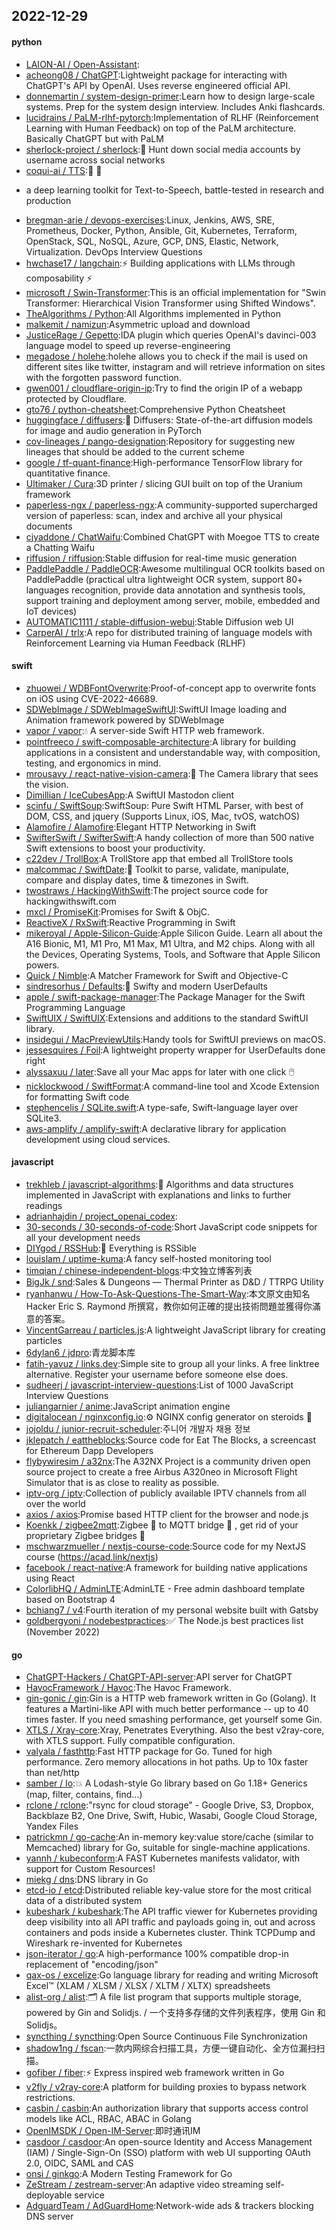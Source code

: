## 2022-12-29

#### python
* [LAION-AI / Open-Assistant](https://github.com/LAION-AI/Open-Assistant):
* [acheong08 / ChatGPT](https://github.com/acheong08/ChatGPT):Lightweight package for interacting with ChatGPT's API by OpenAI. Uses reverse engineered official API.
* [donnemartin / system-design-primer](https://github.com/donnemartin/system-design-primer):Learn how to design large-scale systems. Prep for the system design interview. Includes Anki flashcards.
* [lucidrains / PaLM-rlhf-pytorch](https://github.com/lucidrains/PaLM-rlhf-pytorch):Implementation of RLHF (Reinforcement Learning with Human Feedback) on top of the PaLM architecture. Basically ChatGPT but with PaLM
* [sherlock-project / sherlock](https://github.com/sherlock-project/sherlock):🔎
Hunt down social media accounts by username across social networks
* [coqui-ai / TTS](https://github.com/coqui-ai/TTS):🐸
💬
- a deep learning toolkit for Text-to-Speech, battle-tested in research and production
* [bregman-arie / devops-exercises](https://github.com/bregman-arie/devops-exercises):Linux, Jenkins, AWS, SRE, Prometheus, Docker, Python, Ansible, Git, Kubernetes, Terraform, OpenStack, SQL, NoSQL, Azure, GCP, DNS, Elastic, Network, Virtualization. DevOps Interview Questions
* [hwchase17 / langchain](https://github.com/hwchase17/langchain):⚡
Building applications with LLMs through composability
⚡
* [microsoft / Swin-Transformer](https://github.com/microsoft/Swin-Transformer):This is an official implementation for "Swin Transformer: Hierarchical Vision Transformer using Shifted Windows".
* [TheAlgorithms / Python](https://github.com/TheAlgorithms/Python):All Algorithms implemented in Python
* [malkemit / namizun](https://github.com/malkemit/namizun):Asymmetric upload and download
* [JusticeRage / Gepetto](https://github.com/JusticeRage/Gepetto):IDA plugin which queries OpenAI's davinci-003 language model to speed up reverse-engineering
* [megadose / holehe](https://github.com/megadose/holehe):holehe allows you to check if the mail is used on different sites like twitter, instagram and will retrieve information on sites with the forgotten password function.
* [gwen001 / cloudflare-origin-ip](https://github.com/gwen001/cloudflare-origin-ip):Try to find the origin IP of a webapp protected by Cloudflare.
* [gto76 / python-cheatsheet](https://github.com/gto76/python-cheatsheet):Comprehensive Python Cheatsheet
* [huggingface / diffusers](https://github.com/huggingface/diffusers):🤗
Diffusers: State-of-the-art diffusion models for image and audio generation in PyTorch
* [cov-lineages / pango-designation](https://github.com/cov-lineages/pango-designation):Repository for suggesting new lineages that should be added to the current scheme
* [google / tf-quant-finance](https://github.com/google/tf-quant-finance):High-performance TensorFlow library for quantitative finance.
* [Ultimaker / Cura](https://github.com/Ultimaker/Cura):3D printer / slicing GUI built on top of the Uranium framework
* [paperless-ngx / paperless-ngx](https://github.com/paperless-ngx/paperless-ngx):A community-supported supercharged version of paperless: scan, index and archive all your physical documents
* [cjyaddone / ChatWaifu](https://github.com/cjyaddone/ChatWaifu):Combined ChatGPT with Moegoe TTS to create a Chatting Waifu
* [riffusion / riffusion](https://github.com/riffusion/riffusion):Stable diffusion for real-time music generation
* [PaddlePaddle / PaddleOCR](https://github.com/PaddlePaddle/PaddleOCR):Awesome multilingual OCR toolkits based on PaddlePaddle (practical ultra lightweight OCR system, support 80+ languages recognition, provide data annotation and synthesis tools, support training and deployment among server, mobile, embedded and IoT devices)
* [AUTOMATIC1111 / stable-diffusion-webui](https://github.com/AUTOMATIC1111/stable-diffusion-webui):Stable Diffusion web UI
* [CarperAI / trlx](https://github.com/CarperAI/trlx):A repo for distributed training of language models with Reinforcement Learning via Human Feedback (RLHF)

#### swift
* [zhuowei / WDBFontOverwrite](https://github.com/zhuowei/WDBFontOverwrite):Proof-of-concept app to overwrite fonts on iOS using CVE-2022-46689.
* [SDWebImage / SDWebImageSwiftUI](https://github.com/SDWebImage/SDWebImageSwiftUI):SwiftUI Image loading and Animation framework powered by SDWebImage
* [vapor / vapor](https://github.com/vapor/vapor):💧
A server-side Swift HTTP web framework.
* [pointfreeco / swift-composable-architecture](https://github.com/pointfreeco/swift-composable-architecture):A library for building applications in a consistent and understandable way, with composition, testing, and ergonomics in mind.
* [mrousavy / react-native-vision-camera](https://github.com/mrousavy/react-native-vision-camera):📸
The Camera library that sees the vision.
* [Dimillian / IceCubesApp](https://github.com/Dimillian/IceCubesApp):A SwiftUI Mastodon client
* [scinfu / SwiftSoup](https://github.com/scinfu/SwiftSoup):SwiftSoup: Pure Swift HTML Parser, with best of DOM, CSS, and jquery (Supports Linux, iOS, Mac, tvOS, watchOS)
* [Alamofire / Alamofire](https://github.com/Alamofire/Alamofire):Elegant HTTP Networking in Swift
* [SwifterSwift / SwifterSwift](https://github.com/SwifterSwift/SwifterSwift):A handy collection of more than 500 native Swift extensions to boost your productivity.
* [c22dev / TrollBox](https://github.com/c22dev/TrollBox):A TrollStore app that embed all TrollStore tools
* [malcommac / SwiftDate](https://github.com/malcommac/SwiftDate):🐔
Toolkit to parse, validate, manipulate, compare and display dates, time & timezones in Swift.
* [twostraws / HackingWithSwift](https://github.com/twostraws/HackingWithSwift):The project source code for hackingwithswift.com
* [mxcl / PromiseKit](https://github.com/mxcl/PromiseKit):Promises for Swift & ObjC.
* [ReactiveX / RxSwift](https://github.com/ReactiveX/RxSwift):Reactive Programming in Swift
* [mikeroyal / Apple-Silicon-Guide](https://github.com/mikeroyal/Apple-Silicon-Guide):Apple Silicon Guide. Learn all about the A16 Bionic, M1, M1 Pro, M1 Max, M1 Ultra, and M2 chips. Along with all the Devices, Operating Systems, Tools, and Software that Apple Silicon powers.
* [Quick / Nimble](https://github.com/Quick/Nimble):A Matcher Framework for Swift and Objective-C
* [sindresorhus / Defaults](https://github.com/sindresorhus/Defaults):💾
Swifty and modern UserDefaults
* [apple / swift-package-manager](https://github.com/apple/swift-package-manager):The Package Manager for the Swift Programming Language
* [SwiftUIX / SwiftUIX](https://github.com/SwiftUIX/SwiftUIX):Extensions and additions to the standard SwiftUI library.
* [insidegui / MacPreviewUtils](https://github.com/insidegui/MacPreviewUtils):Handy tools for SwiftUI previews on macOS.
* [jessesquires / Foil](https://github.com/jessesquires/Foil):A lightweight property wrapper for UserDefaults done right
* [alyssaxuu / later](https://github.com/alyssaxuu/later):Save all your Mac apps for later with one click
🖱️
* [nicklockwood / SwiftFormat](https://github.com/nicklockwood/SwiftFormat):A command-line tool and Xcode Extension for formatting Swift code
* [stephencelis / SQLite.swift](https://github.com/stephencelis/SQLite.swift):A type-safe, Swift-language layer over SQLite3.
* [aws-amplify / amplify-swift](https://github.com/aws-amplify/amplify-swift):A declarative library for application development using cloud services.

#### javascript
* [trekhleb / javascript-algorithms](https://github.com/trekhleb/javascript-algorithms):📝
Algorithms and data structures implemented in JavaScript with explanations and links to further readings
* [adrianhajdin / project_openai_codex](https://github.com/adrianhajdin/project_openai_codex):
* [30-seconds / 30-seconds-of-code](https://github.com/30-seconds/30-seconds-of-code):Short JavaScript code snippets for all your development needs
* [DIYgod / RSSHub](https://github.com/DIYgod/RSSHub):🍰
Everything is RSSible
* [louislam / uptime-kuma](https://github.com/louislam/uptime-kuma):A fancy self-hosted monitoring tool
* [timqian / chinese-independent-blogs](https://github.com/timqian/chinese-independent-blogs):中文独立博客列表
* [BigJk / snd](https://github.com/BigJk/snd):Sales & Dungeons — Thermal Printer as D&D / TTRPG Utility
* [ryanhanwu / How-To-Ask-Questions-The-Smart-Way](https://github.com/ryanhanwu/How-To-Ask-Questions-The-Smart-Way):本文原文由知名 Hacker Eric S. Raymond 所撰寫，教你如何正確的提出技術問題並獲得你滿意的答案。
* [VincentGarreau / particles.js](https://github.com/VincentGarreau/particles.js):A lightweight JavaScript library for creating particles
* [6dylan6 / jdpro](https://github.com/6dylan6/jdpro):青龙脚本库
* [fatih-yavuz / links.dev](https://github.com/fatih-yavuz/links.dev):Simple site to group all your links. A free linktree alternative. Register your username before someone else does.
* [sudheerj / javascript-interview-questions](https://github.com/sudheerj/javascript-interview-questions):List of 1000 JavaScript Interview Questions
* [juliangarnier / anime](https://github.com/juliangarnier/anime):JavaScript animation engine
* [digitalocean / nginxconfig.io](https://github.com/digitalocean/nginxconfig.io):⚙️
NGINX config generator on steroids
💉
* [jojoldu / junior-recruit-scheduler](https://github.com/jojoldu/junior-recruit-scheduler):주니어 개발자 채용 정보
* [jklepatch / eattheblocks](https://github.com/jklepatch/eattheblocks):Source code for Eat The Blocks, a screencast for Ethereum Dapp Developers
* [flybywiresim / a32nx](https://github.com/flybywiresim/a32nx):The A32NX Project is a community driven open source project to create a free Airbus A320neo in Microsoft Flight Simulator that is as close to reality as possible.
* [iptv-org / iptv](https://github.com/iptv-org/iptv):Collection of publicly available IPTV channels from all over the world
* [axios / axios](https://github.com/axios/axios):Promise based HTTP client for the browser and node.js
* [Koenkk / zigbee2mqtt](https://github.com/Koenkk/zigbee2mqtt):Zigbee
🐝
to MQTT bridge
🌉
, get rid of your proprietary Zigbee bridges
🔨
* [mschwarzmueller / nextjs-course-code](https://github.com/mschwarzmueller/nextjs-course-code):Source code for my NextJS course (https://acad.link/nextjs)
* [facebook / react-native](https://github.com/facebook/react-native):A framework for building native applications using React
* [ColorlibHQ / AdminLTE](https://github.com/ColorlibHQ/AdminLTE):AdminLTE - Free admin dashboard template based on Bootstrap 4
* [bchiang7 / v4](https://github.com/bchiang7/v4):Fourth iteration of my personal website built with Gatsby
* [goldbergyoni / nodebestpractices](https://github.com/goldbergyoni/nodebestpractices):✅
The Node.js best practices list (November 2022)

#### go
* [ChatGPT-Hackers / ChatGPT-API-server](https://github.com/ChatGPT-Hackers/ChatGPT-API-server):API server for ChatGPT
* [HavocFramework / Havoc](https://github.com/HavocFramework/Havoc):The Havoc Framework.
* [gin-gonic / gin](https://github.com/gin-gonic/gin):Gin is a HTTP web framework written in Go (Golang). It features a Martini-like API with much better performance -- up to 40 times faster. If you need smashing performance, get yourself some Gin.
* [XTLS / Xray-core](https://github.com/XTLS/Xray-core):Xray, Penetrates Everything. Also the best v2ray-core, with XTLS support. Fully compatible configuration.
* [valyala / fasthttp](https://github.com/valyala/fasthttp):Fast HTTP package for Go. Tuned for high performance. Zero memory allocations in hot paths. Up to 10x faster than net/http
* [samber / lo](https://github.com/samber/lo):💥
A Lodash-style Go library based on Go 1.18+ Generics (map, filter, contains, find...)
* [rclone / rclone](https://github.com/rclone/rclone):"rsync for cloud storage" - Google Drive, S3, Dropbox, Backblaze B2, One Drive, Swift, Hubic, Wasabi, Google Cloud Storage, Yandex Files
* [patrickmn / go-cache](https://github.com/patrickmn/go-cache):An in-memory key:value store/cache (similar to Memcached) library for Go, suitable for single-machine applications.
* [yannh / kubeconform](https://github.com/yannh/kubeconform):A FAST Kubernetes manifests validator, with support for Custom Resources!
* [miekg / dns](https://github.com/miekg/dns):DNS library in Go
* [etcd-io / etcd](https://github.com/etcd-io/etcd):Distributed reliable key-value store for the most critical data of a distributed system
* [kubeshark / kubeshark](https://github.com/kubeshark/kubeshark):The API traffic viewer for Kubernetes providing deep visibility into all API traffic and payloads going in, out and across containers and pods inside a Kubernetes cluster. Think TCPDump and Wireshark re-invented for Kubernetes
* [json-iterator / go](https://github.com/json-iterator/go):A high-performance 100% compatible drop-in replacement of "encoding/json"
* [qax-os / excelize](https://github.com/qax-os/excelize):Go language library for reading and writing Microsoft Excel™ (XLAM / XLSM / XLSX / XLTM / XLTX) spreadsheets
* [alist-org / alist](https://github.com/alist-org/alist):🗂️
A file list program that supports multiple storage, powered by Gin and Solidjs. / 一个支持多存储的文件列表程序，使用 Gin 和 Solidjs。
* [syncthing / syncthing](https://github.com/syncthing/syncthing):Open Source Continuous File Synchronization
* [shadow1ng / fscan](https://github.com/shadow1ng/fscan):一款内网综合扫描工具，方便一键自动化、全方位漏扫扫描。
* [gofiber / fiber](https://github.com/gofiber/fiber):⚡️
Express inspired web framework written in Go
* [v2fly / v2ray-core](https://github.com/v2fly/v2ray-core):A platform for building proxies to bypass network restrictions.
* [casbin / casbin](https://github.com/casbin/casbin):An authorization library that supports access control models like ACL, RBAC, ABAC in Golang
* [OpenIMSDK / Open-IM-Server](https://github.com/OpenIMSDK/Open-IM-Server):即时通讯IM
* [casdoor / casdoor](https://github.com/casdoor/casdoor):An open-source Identity and Access Management (IAM) / Single-Sign-On (SSO) platform with web UI supporting OAuth 2.0, OIDC, SAML and CAS
* [onsi / ginkgo](https://github.com/onsi/ginkgo):A Modern Testing Framework for Go
* [ZeStream / zestream-server](https://github.com/ZeStream/zestream-server):An adaptive video streaming self-deployable service
* [AdguardTeam / AdGuardHome](https://github.com/AdguardTeam/AdGuardHome):Network-wide ads & trackers blocking DNS server
